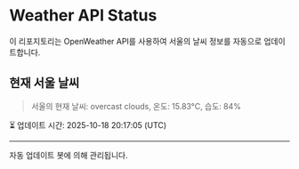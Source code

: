 
# Weather API Status

이 리포지토리는 OpenWeather API를 사용하여 서울의 날씨 정보를 자동으로 업데이트합니다.

## 현재 서울 날씨
> 서울의 현재 날씨: overcast clouds, 온도: 15.83°C, 습도: 84%

⏳ 업데이트 시간: 2025-10-18 20:17:05 (UTC)

---
자동 업데이트 봇에 의해 관리됩니다.
